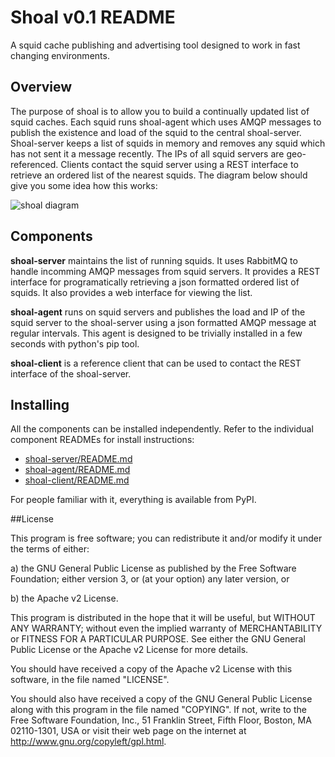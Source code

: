 # Shoal v0.1 README

A squid cache publishing and advertising tool designed to work in fast changing environments. 

## Overview

The purpose of shoal is to allow you to build a continually updated list of squid caches. Each squid runs 
shoal-agent which uses AMQP messages to publish the existence and load of the squid to the central shoal-server. 
Shoal-server keeps a list of squids in memory and removes any squid which has not sent it a message recently. 
The IPs of all squid servers are geo-referenced. Clients contact the squid server using a REST interface to 
retrieve an ordered list of the nearest squids. The diagram below should give you some idea how this works:

 ![shoal diagram](https://raw.github.com/hep-gc/shoal/gh-pages/shoal_diagram.png)

## Components

**shoal-server** maintains the list of running squids. It uses RabbitMQ to handle incomming AMQP messages from 
squid servers. It provides a REST interface for programatically retrieving a json formatted ordered list of squids.
It also provides a web interface for viewing the list.

**shoal-agent** runs on squid servers and publishes the load and IP of the squid server to the shoal-server using 
a json formatted AMQP message at regular intervals. This agent is designed to be trivially installed in a
few seconds with python's pip tool.

**shoal-client** is a reference client that can be used to contact the REST interface of the shoal-server.

## Installing 

All the components can be installed independently. Refer to the individual component READMEs for install 
instructions:

- [shoal-server/README.md](shoal-server/README.md)
- [shoal-agent/README.md](shoal-agent/README.md)
- [shoal-client/README.md](shoal-client/README.md)

For people familiar with it, everything is available from PyPI.

##License

This program is free software; you can redistribute it and/or modify it under the terms of either:

a) the GNU General Public License as published by the Free Software Foundation; either version 3, or 
(at your option) any later version, or

b) the Apache v2 License.

This program is distributed in the hope that it will be useful, but WITHOUT ANY WARRANTY; without 
even the implied warranty of MERCHANTABILITY or FITNESS FOR A PARTICULAR PURPOSE. See either the 
GNU General Public License or the Apache v2 License for more details.

You should have received a copy of the Apache v2 License with this software, in the file named 
"LICENSE".

You should also have received a copy of the GNU General Public License along with this program in 
the file named "COPYING". If not, write to the Free Software Foundation, Inc., 51 Franklin Street, Fifth Floor, Boston, MA 02110-1301, USA or visit their web page on the internet at http://www.gnu.org/copyleft/gpl.html.
